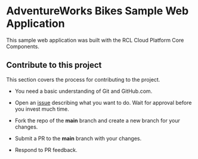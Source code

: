 # AdventureWorks Bikes Sample Web Application
This sample web application was built with the RCL Cloud Platform Core Components.

## Contribute to this project

This section covers the process for contributing to the project.

- You need a basic understanding of Git and GitHub.com.

- Open an [issue](https://github.com/rcladmin/RCL.Demo.WebApp/issues) describing what you want to do. Wait for approval before you invest much time.

- Fork the repo of the **main** branch and create a new branch for your changes.

- Submit a PR to the **main** branch with your changes.

- Respond to PR feedback.
